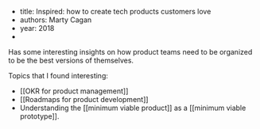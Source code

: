 - title: Inspired: how to create tech products customers love
- authors: Marty Cagan
- year: 2018
- 

Has some interesting insights on how product teams need to be organized to be the best versions of themselves. 

Topics that I found interesting: 
- [[OKR for product management]]
- [[Roadmaps for product development]]
- Understanding the [[minimum viable product]] as a [[minimum viable prototype]]. 


